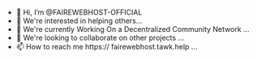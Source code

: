 - 👋 Hi, I’m @FAIREWEBHOST-OFFICIAL
- 👀 We're interested in helping others...
- 🌱 We're currently Working On a Decentralized Community Network ...
- 💞️ We're looking to collaborate on other projects ...
- 📫 How to reach me https:// fairewebhost.tawk.help ...

<!---
FAIREWEBHOST-OFFICIAL/FAIREWEBHOST-OFFICIAL is a ✨ special ✨ repository because its `README.md` (this file) appears on your GitHub profile.
You can click the Preview link to take a look at your changes.
--->
